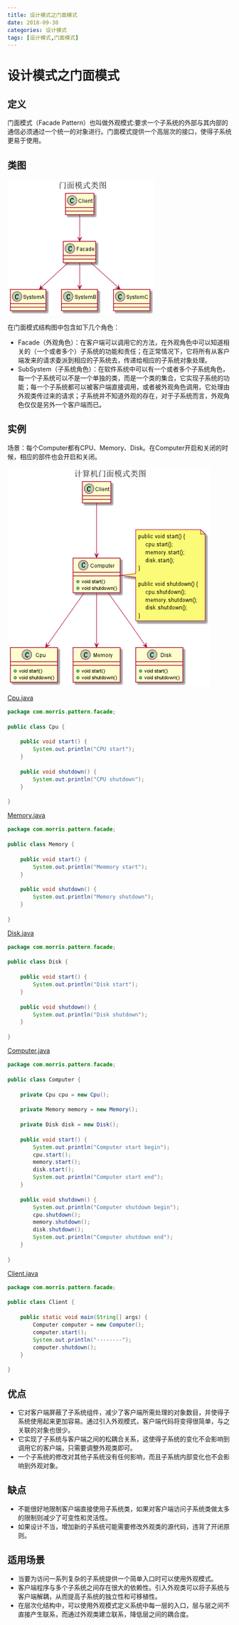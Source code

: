 ```yaml
---
title: 设计模式之门面模式
date: 2018-09-30
categories: 设计模式
tags: [设计模式,门面模式]
---
```


# 设计模式之门面模式

## 定义
门面模式（Facade Pattern）也叫做外观模式:要求一个子系统的外部与其内部的通信必须通过一个统一的对象进行。门面模式提供一个高层次的接口，使得子系统更易于使用。

## 类图
![门面模式类图](https://github.com/morris131/morris-book/raw/master/%E5%90%8E%E7%AB%AF%E5%BC%80%E5%8F%91/Java/%E8%AE%BE%E8%AE%A1%E6%A8%A1%E5%BC%8F/images/%E9%97%A8%E9%9D%A2%E6%A8%A1%E5%BC%8F%E7%B1%BB%E5%9B%BE.png)

在门面模式结构图中包含如下几个角色：
- Facade（外观角色）：在客户端可以调用它的方法，在外观角色中可以知道相关的（一个或者多个）子系统的功能和责任；在正常情况下，它将所有从客户端发来的请求委派到相应的子系统去，传递给相应的子系统对象处理。
- SubSystem（子系统角色）：在软件系统中可以有一个或者多个子系统角色，每一个子系统可以不是一个单独的类，而是一个类的集合，它实现子系统的功能；每一个子系统都可以被客户端直接调用，或者被外观角色调用，它处理由外观类传过来的请求；子系统并不知道外观的存在，对于子系统而言，外观角色仅仅是另外一个客户端而已。

## 实例
场景：每个Computer都有CPU、Memory、Disk。在Computer开启和关闭的时候，相应的部件也会开启和关闭。

![计算机门面模式类图](https://github.com/morris131/morris-book/raw/master/%E5%90%8E%E7%AB%AF%E5%BC%80%E5%8F%91/Java/%E8%AE%BE%E8%AE%A1%E6%A8%A1%E5%BC%8F/images/%E8%AE%A1%E7%AE%97%E6%9C%BA%E9%97%A8%E9%9D%A2%E6%A8%A1%E5%BC%8F%E7%B1%BB%E5%9B%BE.png)

[Cpu.java](https://github.com/morris131/morris-book/tree/master/%E5%90%8E%E7%AB%AF%E5%BC%80%E5%8F%91/Java/%E8%AE%BE%E8%AE%A1%E6%A8%A1%E5%BC%8F/pattern/src/main/java/com/morris/pattern/facade/Cpu.java)
```java
package com.morris.pattern.facade;

public class Cpu {

    public void start() {
        System.out.println("CPU start");
    }

    public void shutdown() {
        System.out.println("CPU shutdown");
    }

}
```
[Memory.java](https://github.com/morris131/morris-book/tree/master/%E5%90%8E%E7%AB%AF%E5%BC%80%E5%8F%91/Java/%E8%AE%BE%E8%AE%A1%E6%A8%A1%E5%BC%8F/pattern/src/main/java/com/morris/pattern/facade/Memory.java)
```java
package com.morris.pattern.facade;

public class Memory {

    public void start() {
        System.out.println("Memmory start");
    }

    public void shutdown() {
        System.out.println("Memory shutdown");
    }

}
```
[Disk.java](https://github.com/morris131/morris-book/tree/master/%E5%90%8E%E7%AB%AF%E5%BC%80%E5%8F%91/Java/%E8%AE%BE%E8%AE%A1%E6%A8%A1%E5%BC%8F/pattern/src/main/java/com/morris/pattern/facade/Disk.java)
```java
package com.morris.pattern.facade;

public class Disk {

    public void start() {
        System.out.println("Disk start");
    }

    public void shutdown() {
        System.out.println("Disk shutdown");
    }

}
```
[Computer.java](https://github.com/morris131/morris-book/tree/master/%E5%90%8E%E7%AB%AF%E5%BC%80%E5%8F%91/Java/%E8%AE%BE%E8%AE%A1%E6%A8%A1%E5%BC%8F/pattern/src/main/java/com/morris/pattern/facade/Computer.java)
```java
package com.morris.pattern.facade;

public class Computer {

    private Cpu cpu = new Cpu();

    private Memory memory = new Memory();

    private Disk disk = new Disk();

    public void start() {
        System.out.println("Computer start begin");
        cpu.start();
        memory.start();
        disk.start();
        System.out.println("Computer start end");
    }

    public void shutdown() {
        System.out.println("Computer shutdown begin");
        cpu.shutdown();
        memory.shutdown();
        disk.shutdown();
        System.out.println("Computer shutdown end");
    }

}
```
[Client.java](https://github.com/morris131/morris-book/tree/master/%E5%90%8E%E7%AB%AF%E5%BC%80%E5%8F%91/Java/%E8%AE%BE%E8%AE%A1%E6%A8%A1%E5%BC%8F/pattern/src/main/java/com/morris/pattern/facade/Client.java)
```java
package com.morris.pattern.facade;

public class Client {
    
    public static void main(String[] args) {
        Computer computer = new Computer();
        computer.start();
        System.out.println("--------");
        computer.shutdown();
    }
    
}
```

## 优点
- 它对客户端屏蔽了子系统组件，减少了客户端所需处理的对象数目，并使得子系统使用起来更加容易。通过引入外观模式，客户端代码将变得很简单，与之关联的对象也很少。
- 它实现了子系统与客户端之间的松耦合关系，这使得子系统的变化不会影响到调用它的客户端，只需要调整外观类即可。
- 一个子系统的修改对其他子系统没有任何影响，而且子系统内部变化也不会影响到外观对象。

## 缺点
- 不能很好地限制客户端直接使用子系统类，如果对客户端访问子系统类做太多的限制则减少了可变性和灵活性。
- 如果设计不当，增加新的子系统可能需要修改外观类的源代码，违背了开闭原则。

## 适用场景
- 当要为访问一系列复杂的子系统提供一个简单入口时可以使用外观模式。
- 客户端程序与多个子系统之间存在很大的依赖性。引入外观类可以将子系统与客户端解耦，从而提高子系统的独立性和可移植性。
- 在层次化结构中，可以使用外观模式定义系统中每一层的入口，层与层之间不直接产生联系，而通过外观类建立联系，降低层之间的耦合度。


